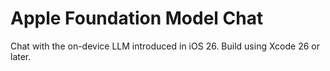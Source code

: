 # Apple Foundation Model Chat

Chat with the on-device LLM introduced in iOS 26. Build using Xcode 26 or later.